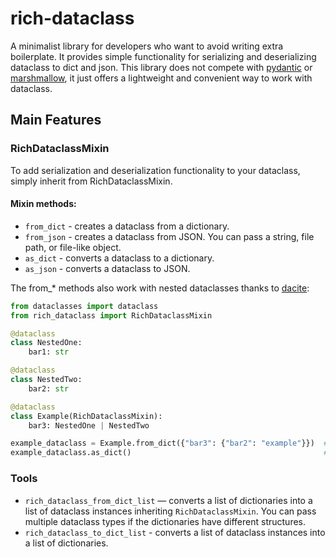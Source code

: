 # rich-dataclass
A minimalist library for developers who want to avoid writing extra boilerplate.
It provides simple functionality for serializing and deserializing dataclass to dict and json.
This library does not compete with [pydantic](https://github.com/pydantic/pydantic) or [marshmallow](https://github.com/marshmallow-code/marshmallow/), it just offers a lightweight and convenient way to work with dataclass.


## Main Features

### RichDataclassMixin
To add serialization and deserialization functionality to your dataclass, simply inherit from RichDataclassMixin.

#### Mixin methods:
- `from_dict` - creates a dataclass from a dictionary.
- `from_json` - creates a dataclass from JSON. You can pass a string, file path, or file-like object.
- `as_dict` - converts a dataclass to a dictionary.
- `as_json` - converts a dataclass to JSON.

The from_* methods also work with nested dataclasses thanks to [dacite](https://github.com/konradhalas/dacite):
```python
from dataclasses import dataclass
from rich_dataclass import RichDataclassMixin

@dataclass
class NestedOne:
    bar1: str

@dataclass
class NestedTwo:
    bar2: str

@dataclass
class Example(RichDataclassMixin):
    bar3: NestedOne | NestedTwo

example_dataclass = Example.from_dict({"bar3": {"bar2": "example"}})  # Example(bar3=NestedTwo(bar2='example'))
example_dataclass.as_dict()                                           # {'bar3': {'bar2': 'example'}}
```

### Tools
- `rich_dataclass_from_dict_list` — converts a list of dictionaries into a list of dataclass instances inheriting `RichDataclassMixin`. You can pass multiple dataclass types if the dictionaries have different structures.
- `rich_dataclass_to_dict_list`  - converts a list of dataclass instances into a list of dictionaries.
